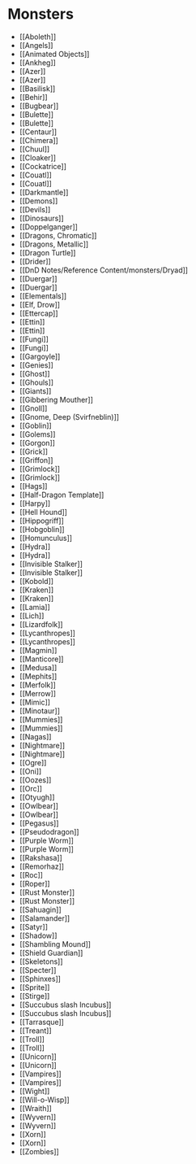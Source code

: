 # Monsters
- [[Aboleth]]
- [[Angels]]
- [[Animated Objects]]
- [[Ankheg]]
- [[Azer]]
- [[Azer]]
- [[Basilisk]]
- [[Behir]]
- [[Bugbear]]
- [[Bulette]]
- [[Bulette]]
- [[Centaur]]
- [[Chimera]]
- [[Chuul]]
- [[Cloaker]]
- [[Cockatrice]]
- [[Couatl]]
- [[Couatl]]
- [[Darkmantle]]
- [[Demons]]
- [[Devils]]
- [[Dinosaurs]]
- [[Doppelganger]]
- [[Dragons, Chromatic]]
- [[Dragons, Metallic]]
- [[Dragon Turtle]]
- [[Drider]]
- [[DnD Notes/Reference Content/monsters/Dryad]]
- [[Duergar]]
- [[Duergar]]
- [[Elementals]]
- [[Elf, Drow]]
- [[Ettercap]]
- [[Ettin]]
- [[Ettin]]
- [[Fungi]]
- [[Fungi]]
- [[Gargoyle]]
- [[Genies]]
- [[Ghost]]
- [[Ghouls]]
- [[Giants]]
- [[Gibbering Mouther]]
- [[Gnoll]]
- [[Gnome, Deep (Svirfneblin)]]
- [[Goblin]]
- [[Golems]]
- [[Gorgon]]
- [[Grick]]
- [[Griffon]]
- [[Grimlock]]
- [[Grimlock]]
- [[Hags]]
- [[Half-Dragon Template]]
- [[Harpy]]
- [[Hell Hound]]
- [[Hippogriff]]
- [[Hobgoblin]]
- [[Homunculus]]
- [[Hydra]]
- [[Hydra]]
- [[Invisible Stalker]]
- [[Invisible Stalker]]
- [[Kobold]]
- [[Kraken]]
- [[Kraken]]
- [[Lamia]]
- [[Lich]]
- [[Lizardfolk]]
- [[Lycanthropes]]
- [[Lycanthropes]]
- [[Magmin]]
- [[Manticore]]
- [[Medusa]]
- [[Mephits]]
- [[Merfolk]]
- [[Merrow]]
- [[Mimic]]
- [[Minotaur]]
- [[Mummies]]
- [[Mummies]]
- [[Nagas]]
- [[Nightmare]]
- [[Nightmare]]
- [[Ogre]]
- [[Oni]]
- [[Oozes]]
- [[Orc]]
- [[Otyugh]]
- [[Owlbear]]
- [[Owlbear]]
- [[Pegasus]]
- [[Pseudodragon]]
- [[Purple Worm]]
- [[Purple Worm]]
- [[Rakshasa]]
- [[Remorhaz]]
- [[Roc]]
- [[Roper]]
- [[Rust Monster]]
- [[Rust Monster]]
- [[Sahuagin]]
- [[Salamander]]
- [[Satyr]]
- [[Shadow]]
- [[Shambling Mound]]
- [[Shield Guardian]]
- [[Skeletons]]
- [[Specter]]
- [[Sphinxes]]
- [[Sprite]]
- [[Stirge]]
- [[Succubus slash Incubus]]
- [[Succubus slash Incubus]]
- [[Tarrasque]]
- [[Treant]]
- [[Troll]]
- [[Troll]]
- [[Unicorn]]
- [[Unicorn]]
- [[Vampires]]
- [[Vampires]]
- [[Wight]]
- [[Will-o-Wisp]]
- [[Wraith]]
- [[Wyvern]]
- [[Wyvern]]
- [[Xorn]]
- [[Xorn]]
- [[Zombies]]